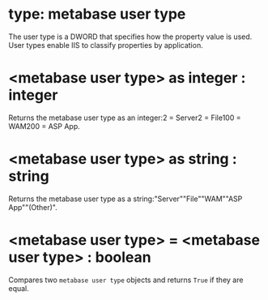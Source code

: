 # type: metabase user type

The user type is a DWORD that specifies how the property value is used. User types enable IIS to classify properties by application.

# &lt;metabase user type&gt; as integer : integer

Returns the metabase user type as an integer:2 = Server2 = File100 = WAM200 = ASP App.

# &lt;metabase user type&gt; as string : string

Returns the metabase user type as a string:"Server""File""WAM""ASP App""(Other)".

# &lt;metabase user type&gt; = &lt;metabase user type&gt; : boolean

Compares two `metabase user type` objects and returns `True` if they are equal.
